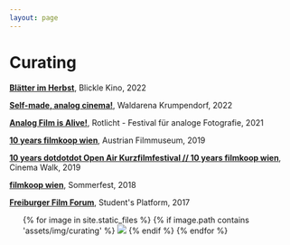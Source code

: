 ```yaml
---
layout: page
---
```

# Curating

<strong><a href="" target="_blank">Blätter im Herbst</a></strong>, Blickle Kino, 2022<br>

<strong><a href="" target="_blank">Self-made, analog cinema!</a></strong>, Waldarena Krumpendorf, 2022

<strong><a href="https://www.rotlicht-festival.at/" rel="noopener noreferrer" target="_blank">Analog Film is Alive!</a></strong>, Rotlicht - Festival für analoge Fotografie, 2021 

<strong><a href="https://www.filmmuseum.at/kinoprogramm/schiene?schienen_id=1571968231436" rel="noopener noreferrer" target="_blank">10 years filmkoop wien</a></strong>, Austrian Filmmuseum, 2019<br>

<strong><a href="https://www.filmkoopwien.at/de/10-jahre-dotdotdot-open-air-kurzfilmfestival-10-jahre-filmkoop-wien/" rel="noopener noreferrer" target="_blank">10 years dotdotdot Open Air Kurzfilmfestival // 10 years filmkoop wien</a></strong>, Cinema Walk, 2019<br>

<strong><a href="https://www.filmkoopwien.at/de/filmkoop-wien-spaetsommerfest/" rel="noopener noreferrer" target="_blank">filmkoop wien</a></strong>, Sommerfest, 2018<br>

<strong><a href="https://www.freiburger-filmforum.de/archiv/programm-2017/" rel="noopener noreferrer" target="_blank">Freiburger Film Forum</a></strong>, Student's Platform, 2017<br>

<ul>
{% for image in site.static_files %}
    {% if image.path contains 'assets/img/curating' %}
<img src="{{ image.path }}"/>
    {% endif %}
{% endfor %}
</ul>